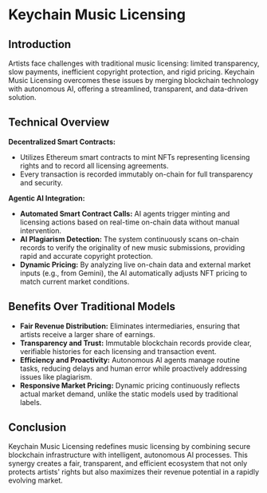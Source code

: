 # Keychain Music Licensing

## Introduction

Artists face challenges with traditional music licensing: limited transparency, slow payments, inefficient copyright protection, and rigid pricing. Keychain Music Licensing overcomes these issues by merging blockchain technology with autonomous AI, offering a streamlined, transparent, and data-driven solution.

## Technical Overview

**Decentralized Smart Contracts:**  
- Utilizes Ethereum smart contracts to mint NFTs representing licensing rights and to record all licensing agreements.  
- Every transaction is recorded immutably on-chain for full transparency and security.

**Agentic AI Integration:**  
- **Automated Smart Contract Calls:** AI agents trigger minting and licensing actions based on real-time on-chain data without manual intervention.  
- **AI Plagiarism Detection:** The system continuously scans on-chain records to verify the originality of new music submissions, providing rapid and accurate copyright protection.  
- **Dynamic Pricing:** By analyzing live on-chain data and external market inputs (e.g., from Gemini), the AI automatically adjusts NFT pricing to match current market conditions.

## Benefits Over Traditional Models

- **Fair Revenue Distribution:** Eliminates intermediaries, ensuring that artists receive a larger share of earnings.
- **Transparency and Trust:** Immutable blockchain records provide clear, verifiable histories for each licensing and transaction event.
- **Efficiency and Proactivity:** Autonomous AI agents manage routine tasks, reducing delays and human error while proactively addressing issues like plagiarism.
- **Responsive Market Pricing:** Dynamic pricing continuously reflects actual market demand, unlike the static models used by traditional labels.

## Conclusion

Keychain Music Licensing redefines music licensing by combining secure blockchain infrastructure with intelligent, autonomous AI processes. This synergy creates a fair, transparent, and efficient ecosystem that not only protects artists' rights but also maximizes their revenue potential in a rapidly evolving market.
